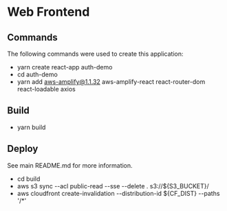 # Web Frontend

## Commands

The following commands were used to create this application:

 - yarn create react-app auth-demo
 - cd auth-demo
 - yarn add aws-amplify@1.1.32 aws-amplify-react react-router-dom react-loadable axios

## Build

 - yarn build

## Deploy

See main README.md for more information.

 - cd build
 - aws s3 sync --acl public-read --sse --delete . s3://${S3_BUCKET}/
 - aws cloudfront create-invalidation --distribution-id ${CF_DIST} --paths '/*'